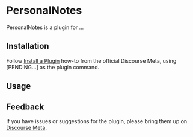 # PersonalNotes

PersonalNotes is a plugin for ...

## Installation

Follow [Install a Plugin](https://meta.discourse.org/t/install-a-plugin/19157)
how-to from the official Discourse Meta, using [PENDING...]
as the plugin command.

## Usage

## Feedback

If you have issues or suggestions for the plugin, please bring them up on
[Discourse Meta](https://meta.discourse.org).
